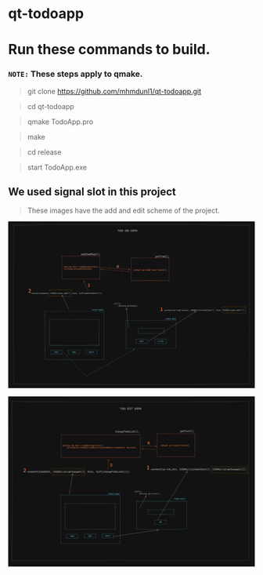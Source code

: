 # qt-todoapp

# Run these commands to build.
### `NOTE:` These steps apply to qmake.

> git clone https://github.com/mhmdunl1/qt-todoapp.git

> cd qt-todoapp

> qmake TodoApp.pro

> make

> cd release 

> start TodoApp.exe

## We used signal slot in this project

> These images have the add and edit scheme of the project.

![alt text](https://github.com/mhmdunl1/qt-todoapp/blob/main/img/TodoAddShema.png?raw=true)

![alt text](https://github.com/mhmdunl1/qt-todoapp/blob/main/img/TodoEditShema.png?raw=true)



